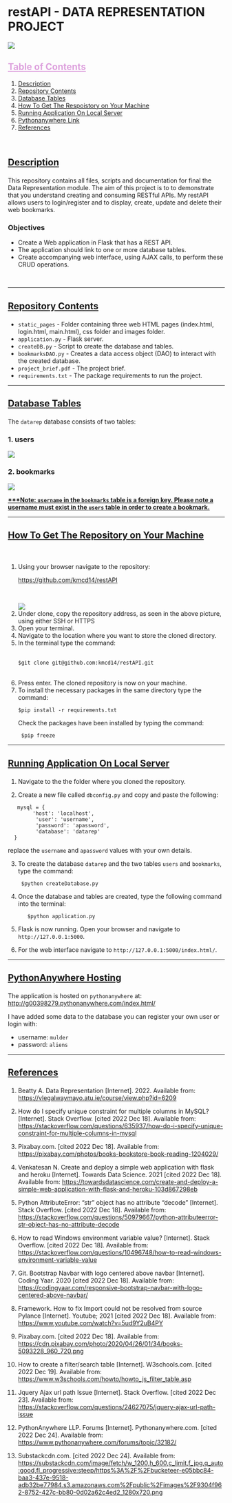 # restAPI - DATA REPRESENTATION PROJECT

<img src='static_pages\images\restapi.png'>

<br>
<h2 style=color:#DDA0DD><b><u>Table of Contents</b></u></h2></summary>
  <ol>
    <li><a href='#Description'> Description</a></li>
    <li><a href='#Contents'>Repository Contents</a></li>
    <li><a href="#tables">Database Tables</a></li>
    <li><a href="#get">How To Get The Respoistory on Your Machine</a></li>
    <li><a href="#app">Running Application On Local Server</a></li>
    <li><a href="#host">Pythonanywhere Link</a></li>
    <li><a href="#ref">References</a></li> 
  </ol>

<br>
<h2><b><u><p id='Description'> Description</b></u></p></h2>

This repository contains all files, scripts and documentation for final the Data Representation module. The aim of this project is to to demonstrate that you understand creating and consuming RESTful APIs. My restAPI allows users to login/register and to display, create, update and delete their web bookmarks.


<h3>Objectives</h3>

- Create a Web application in Flask that has a REST API.
- The application should link to one or more database tables.
- Create accompanying web interface, using AJAX calls, to perform these CRUD operations.


<br>

---

<h2><b><u><p id='Contents'>Repository Contents</b></u></p></h2>

- ```static_pages``` - Folder containing three web HTML pages (index.html, login.html, main.html), css folder and images folder.
- ````application.py```` - Flask server.
- ````createDB.py```` - Script to create the database and tables.
- ```bookmarksDAO.py``` - Creates a data access object (DAO) to interact with the created database.
- ```project_brief.pdf``` - The project brief.
- ```requirements.txt``` - The package requirements to run the project.


---

<h2><b><u><p id='tables'>Database Tables</b></u></p></h2>

 The ```datarep``` database consists of two tables:

<h3>1. users</h3>

<img src='static_pages\images\users_table.png'>

<br>

<h3>2. bookmarks</h3>

<img src='static_pages\images\bookmarks_table.png'>

<br>

<u><b>***Note: ```username``` in the ```bookmarks``` table is a foreign key. Please note a username must exist in the ```users``` table in order to create a bookmark.</b></u>

 ---

<h2><b><u><p id='get'> How To Get The Repository on Your Machine</b></u></p></h2>
<br>
<ol>

<li>Using your browser navigate to the repository:  

https://github.com/kmcd14/restAPI


<br> </il>



<img src='static_pages\images\repository.png'>

<br>

<li>Under clone, copy the repository address, as seen in the above picture, using either SSH or HTTPS</li>
<li> Open your terminal.</li>
<li> Navigate to the location where you want to store the cloned directory.</li>
<li>In the terminal type the command:

<br>

<br>

    
    $git clone git@github.com:kmcd14/restAPI.git

<br>
</li>
<li>Press enter. The cloned repository is now on your machine.
</li>
<li> To install the necessary packages in the same directory type the command: 

<br>

    $pip install -r requirements.txt


Check the packages have been installed by typing the command: 

     $pip freeze
</ol>


---

<h2><b><u><p id='app'> Running Application On Local Server</b></u></p></h2>

1. Navigate to the the folder where you cloned the repository.

2. Create a new file called ```dbconfig.py``` and copy and paste the following:

```
   mysql = {
        'host': 'localhost',
         'user': 'username',
         'password': 'apassword',
         'database': 'datarep'
  }

```


replace the `username` and `apassword` values with your own details.

3. To create the database ```datarep``` and the two tables ```users``` and ```bookmarks```, type the command:

        $python createDatabase.py

4. Once the database and tables are created, type the following command into the terminal:

          $python application.py

5. Flask is now running. Open your browser and navigate to ```http://127.0.0.1:5000```.

6. For the web interface navigate to ```http://127.0.0.1:5000/index.html/```.


---

<h2><b><u><p id='host'>PythonAnywhere Hosting</b></u></p></h2>

The application is hosted on ```pythonanywhere``` at: http://g00398279.pythonanywhere.com/index.html/


I have added some data to the database you can register your own user or login with:

- username: ```mulder```
- password: ```aliens```

 ---


<h2><b><u><p id='ref'>References</b></u></p></h2>

1.	Beatty A. Data Representation [Internet]. 2022. Available from: https://vlegalwaymayo.atu.ie/course/view.php?id=6209
 	 
2.	How do I specify unique constraint for multiple columns in MySQL? [Internet]. Stack Overflow. [cited 2022 Dec 18]. Available from: https://stackoverflow.com/questions/635937/how-do-i-specify-unique-constraint-for-multiple-columns-in-mysql
 	 
3.	Pixabay.com. [cited 2022 Dec 18]. Available from: https://pixabay.com/photos/books-bookstore-book-reading-1204029/
 	 
4.	Venkatesan N. Create and deploy a simple web application with flask and heroku [Internet]. Towards Data Science. 2021 [cited 2022 Dec 18]. Available from: https://towardsdatascience.com/create-and-deploy-a-simple-web-application-with-flask-and-heroku-103d867298eb
 	 
5.	Python AttributeError: “str” object has no attribute “decode” [Internet]. Stack Overflow. [cited 2022 Dec 18]. Available from: https://stackoverflow.com/questions/50979667/python-attributeerror-str-object-has-no-attribute-decode
 	 
6.	How to read Windows environment variable value? [Internet]. Stack Overflow. [cited 2022 Dec 18]. Available from: https://stackoverflow.com/questions/10496748/how-to-read-windows-environment-variable-value
 	 
7.	Git. Bootstrap Navbar with logo centered above navbar [Internet]. Coding Yaar. 2020 [cited 2022 Dec 18]. Available from: https://codingyaar.com/responsive-bootstrap-navbar-with-logo-centered-above-navbar/
 	 
8.	Framework. How to fix Import could not be resolved from source Pylance [Internet]. Youtube; 2021 [cited 2022 Dec 18]. Available from: https://www.youtube.com/watch?v=5ud9Y2uB4PY
 	 
9.	Pixabay.com. [cited 2022 Dec 18]. Available from: https://cdn.pixabay.com/photo/2020/04/26/01/34/books-5093228_960_720.png
 	 
10.	How to create a filter/search table [Internet]. W3schools.com. [cited 2022 Dec 19]. Available from: https://www.w3schools.com/howto/howto_js_filter_table.asp

11. Jquery Ajax url path Issue [Internet]. Stack Overflow. [cited 2022 Dec 23]. Available from: https://stackoverflow.com/questions/24627075/jquery-ajax-url-path-issue

12. PythonAnywhere LLP. Forums [Internet]. Pythonanywhere.com. [cited 2022 Dec 24]. Available from: https://www.pythonanywhere.com/forums/topic/32182/

13.	Substackcdn.com. [cited 2022 Dec 24]. Available from: https://substackcdn.com/image/fetch/w_1200,h_600,c_limit,f_jpg,q_auto:good,fl_progressive:steep/https%3A%2F%2Fbucketeer-e05bbc84-baa3-437e-9518-adb32be77984.s3.amazonaws.com%2Fpublic%2Fimages%2F9304f962-8752-427c-bb80-0d02a62c4ed2_1280x720.png



